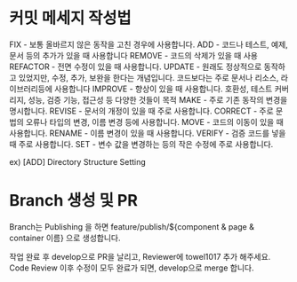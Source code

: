 # 커밋 메세지 작성법

FIX - 보통 올바르지 않은 동작을 고친 경우에 사용합니다.
ADD - 코드나 테스트, 예제, 문서 등의 추가가 있을 때 사용합니다
REMOVE - 코드의 삭제가 있을 때 사용
REFACTOR - 전면 수정이 있을 때 사용합니다.
UPDATE - 원래도 정상적으로 동작하고 있었지만, 수정, 추가, 보완을 한다는 개념입니다. 코드보다는 주로 문서나 리소스, 라이브러리등에 사용합니다
IMPROVE - 향상이 있을 때 사용합니다. 호환성, 테스트 커버리지, 성능, 검증 기능, 접근성 등 다양한 것들이 목적
MAKE - 주로 기존 동작의 변경을 명시합니다.
REVISE - 문서의 개정이 있을 때 주로 사용합니다.
CORRECT - 주로 문법의 오류나 타입의 변경, 이름 변경 등에 사용합니다.
MOVE - 코드의 이동이 있을 때 사용합니다.
RENAME - 이름 변경이 있을 때 사용합니다.
VERIFY - 검증 코드를 넣을 때 주로 사용합니다.
SET - 변수 값을 변경하는 등의 작은 수정에 주로 사용합니다.

ex) [ADD] Directory Structure Setting

# Branch 생성 및 PR 

Branch는 Publishing 을 하면 feature/publish/${component & page & container 이름} 으로 생성합니다.


작업 완료 후 develop으로 PR을 날리고, Reviewer에 towel1017 추가 해주세요.
<br />
Code Review 이후 수정이 모두 완료가 되면, develop으로 merge 합니다.
